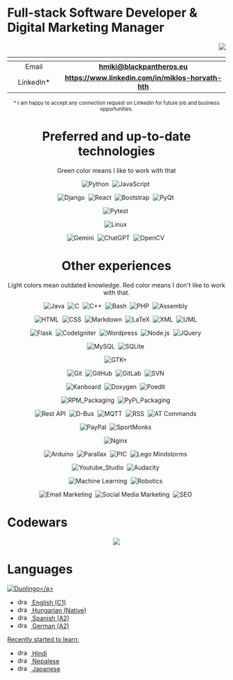 # Full-stack Software Developer & Digital Marketing Manager
<p align="right"><img src="https://komarev.com/ghpvc/?username=hmikihth&label=Profile%20Views&color=0e75b6&style=flat""/></p>
<div align="center">

| <img width=300/>|<img width=800/>|
| :-----: | :-: |
| Email | **<hmiki@blackpantheros.eu>** |
| LinkedIn* | **<https://www.linkedin.com/in/miklos-horvath-hth>** |

<sub>* I am happy to accept any connection request on LinkedIn for future job and business opportunities.</sub> 

# Preferred and up-to-date technologies

Green color means I like to work with that

![Python](https://img.shields.io/badge/-Python-004400?style=flat&logo=python)&nbsp;
![JavaScript](https://img.shields.io/badge/-JavaScript-444444?style=flat&logo=javascript)&nbsp;

![Django](https://img.shields.io/badge/-Django-004400?style=flat&logo=Django)&nbsp;
![React](https://img.shields.io/badge/-React-444444?style=flat&logo=React)&nbsp;
![Bootstrap](https://img.shields.io/badge/-Bootstrap-444444?style=flat&logo=bootstrap&logoColor=563D7C)&nbsp;
![PyQt](https://img.shields.io/badge/-PyQt-004400?style=flat&logo=Qt)&nbsp;

![Pytest](https://img.shields.io/badge/-Pytest-004400?style=flat&logo=Pytest)&nbsp;

![Linux](https://img.shields.io/badge/-Linux-004400?style=flat&logo=Linux)&nbsp;

![Gemini](https://img.shields.io/badge/-Gemini-004400?style=flat&logo=Gemini)&nbsp;
![ChatGPT](https://img.shields.io/badge/-ChatGPT-444444?style=flat&logo=ChatGPT)&nbsp;
![OpenCV](https://img.shields.io/badge/-OpenCV-444444?style=flat&logo=OpenCV)&nbsp;


# Other experiences
Light colors mean outdated knowledge. Red color means I don't like to work with that.

![Java](https://img.shields.io/badge/-Java-CC6666?style=flat&logo=Java&logoColor=FFA518)&nbsp;
![C](https://img.shields.io/badge/-C-66CC66?style=flat&logo=C&logoColor=A8B9CC)&nbsp;
![C++](https://img.shields.io/badge/-C++-66CC66?style=flat&logo=C%2B%2B&logoColor=00599C)&nbsp;
![Bash](https://img.shields.io/badge/-Bash-444444?style=flat&logo=GnuBash)&nbsp;
![PHP](https://img.shields.io/badge/-PHP-880000?style=flat&logo=PHP)&nbsp;
![Assembly](https://img.shields.io/badge/-Assembly-66CC66?style=flat&logo=Assembly)&nbsp;

![HTML](https://img.shields.io/badge/-HTML-444444?style=flat&logo=HTML5)&nbsp;
![CSS](https://img.shields.io/badge/-CSS-444444?style=flat&logo=CSS3&logoColor=1572B6)&nbsp;
![Markdown](https://img.shields.io/badge/-Markdown-444444?style=flat&logo=markdown)&nbsp;
![LaTeX](https://img.shields.io/badge/-LaTeX-444444?style=flat&logo=latex)&nbsp;
![XML](https://img.shields.io/badge/-XML-444444?style=flat&logo=XML)&nbsp;
![UML](https://img.shields.io/badge/-UML-444444?style=flat&logo=UML)&nbsp;

![Flask](https://img.shields.io/badge/-Flask-444444?style=flat&logo=Flask)&nbsp;
![CodeIgniter](https://img.shields.io/badge/-CodeIgniter-880000?style=flat&logo=CodeIgniter)&nbsp;
![Wordpress](https://img.shields.io/badge/-Wordpress-CC6666?style=flat&logo=Wordpress)&nbsp;
![Node.js](https://img.shields.io/badge/-Node.js-444444?style=flat&logo=node.js)&nbsp;
![JQuery](https://img.shields.io/badge/-JQuery-444444?style=flat&logo=JQuery)&nbsp;

![MySQL](https://img.shields.io/badge/-MySQL-444444?style=flat&logo=MySQL)&nbsp;
![SQLite](https://img.shields.io/badge/-SQLite-444444?style=flat&logo=SQLite)&nbsp;

![GTK+](https://img.shields.io/badge/-GTK+-CC6666?style=flat&logo=GTK)&nbsp;

![Git](https://img.shields.io/badge/-Git-004400?style=flat&logo=git)&nbsp;
![GitHub](https://img.shields.io/badge/-GitHub-444444?style=flat&logo=github)&nbsp;
![GitLab](https://img.shields.io/badge/-GitLab-444444?style=flat&logo=GitLab)&nbsp;
![SVN](https://img.shields.io/badge/-SVN-444444?style=flat&logo=SVN)&nbsp;

![Kanboard](https://img.shields.io/badge/-Kanboard-004400?style=flat&logo=Kanboard)&nbsp;
![Doxygen](https://img.shields.io/badge/-Doxygen-444444?style=flat&logo=Doxygen)&nbsp;
![Poedit](https://img.shields.io/badge/-Poedit-444444?style=flat&logo=Poedit)&nbsp;

![RPM_Packaging](https://img.shields.io/badge/-RPM_Packaging-004400?style=flat&logo=RPM)&nbsp;
![PyPi_Packaging](https://img.shields.io/badge/-PyPi_Packaging-444444?style=flat&logo=PyPi)&nbsp;

![Rest API](https://img.shields.io/badge/-Rest_API-004400?style=flat&logo=Rest)&nbsp;
![D-Bus](https://img.shields.io/badge/-D--Bus-444444?style=flat&logo=D-Bus)&nbsp;
![MQTT](https://img.shields.io/badge/-MQTT-444444?style=flat&logo=MQTT)&nbsp;
![RSS](https://img.shields.io/badge/-RSS-444444?style=flat&logo=RSS)&nbsp;
![AT Commands](https://img.shields.io/badge/-AT_Commands-444444?style=flat&logo=AT_Commands)&nbsp;

![PayPal](https://img.shields.io/badge/-PayPal-444444?style=flat&logo=PayPal)&nbsp;
![SportMonks](https://img.shields.io/badge/-SportMonks-444444?style=flat&logo=SportMonks)&nbsp;

![Nginx](https://img.shields.io/badge/-Nginx-444444?style=flat&logo=Nginx)&nbsp;

![Arduino](https://img.shields.io/badge/-Arduino-66CC66?style=flat&logo=Arduino)&nbsp;
![Parallax](https://img.shields.io/badge/-Parallax-888888?style=flat&logo=Parallax)&nbsp;
![PIC](https://img.shields.io/badge/-PIC-66CC66?style=flat&logo=PIC)&nbsp;
![Lego Mindstorms](https://img.shields.io/badge/-Lego_Mindstorms-888888?style=flat&logo=Lego)&nbsp;

![Youtube_Studio](https://img.shields.io/badge/-Youtube_Studio-444444?style=flat&logo=YoutubeStudio)&nbsp;
![Audacity](https://img.shields.io/badge/-Audacity-444444?style=flat&logo=Audacity)&nbsp;

![Machine Learning](https://img.shields.io/badge/-Machine_Learning-66CC66?style=flat)&nbsp;
![Robotics](https://img.shields.io/badge/-Robotics-66CC66?style=flat)&nbsp;

![Email Marketing](https://img.shields.io/badge/-Email_Marketing-444444?style=flat&logo=Hubspot)&nbsp;
![Social Media Marketing](https://img.shields.io/badge/-Social_Media_Marketing-444444?style=flat&logo=Hubspot)&nbsp;
![SEO](https://img.shields.io/badge/-SEO-444444?style=flat&logo=Hubspot)&nbsp;

</div>

# Codewars

<p align="center">
  <a href="https://www.codewars.com/users/HMikiHTH">
     <img src="https://www.codewars.com/users/HMikiHTH/badges/large">
  </a>
</p>

# Languages

<a href="https://www.duolingo.com/profile/HMikiHTH?via=share_profile">![Duolingo](https://img.shields.io/badge/-My_Duolingo_Profile_(380_000_XP)-05122A?style=flat&logo=Duolingo)</a>

* <img src="https://www.worldometers.info/img/flags/small/tn_uk-flag.gif" alt="drawing" height="15" width="30" /> English (C1) 
* <img src="https://www.worldometers.info/img/flags/small/tn_hu-flag.gif" alt="drawing" height="15" width="30" /> Hungarian (Native)
* <img src="https://www.worldometers.info/img/flags/small/tn_sp-flag.gif" alt="drawing" height="15" width="30" /> Spanish (A2)
* <img src="https://www.worldometers.info/img/flags/small/tn_gm-flag.gif" alt="drawing" height="15" width="30" /> German (A2)

Recently started to learn:
* <img src="https://www.worldometers.info/img/flags/small/tn_in-flag.gif" alt="drawing" height="15" width="30" /> Hindi
* <img src="https://www.worldometers.info/img/flags/small/tn_np-flag.gif" alt="drawing" height="15" width="30" /> Nepalese
* <img src="https://www.worldometers.info/img/flags/small/tn_ja-flag.gif" alt="drawing" height="15" width="30" /> Japanese
